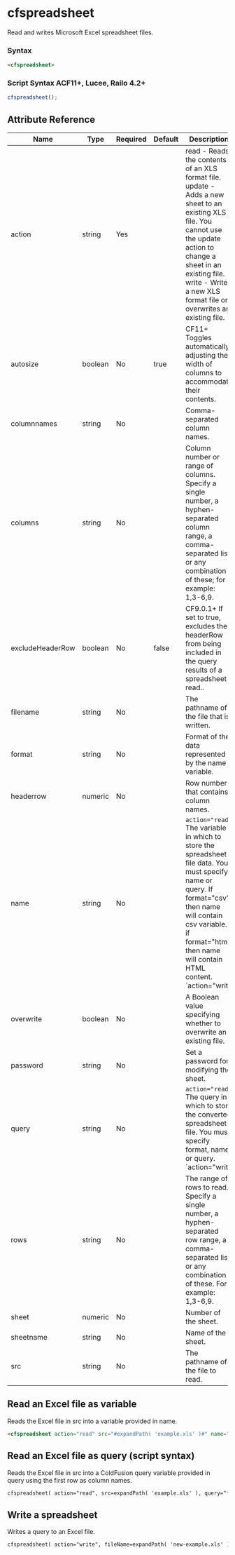 # cfspreadsheet

Read and writes Microsoft Excel spreadsheet files.

### Syntax

```html
<cfspreadsheet>
```

### Script Syntax ACF11+, Lucee, Railo 4.2+

```javascript
cfspreadsheet();
```

## Attribute Reference

| Name | Type | Required | Default | Description |
| --- | --- | --- | --- | --- |
| action | string | Yes |  | read - Reads the contents of an XLS format file.<br />update - Adds a new sheet to an existing XLS file. You cannot use the update action to change a sheet in an existing file.<br />write - Writes a new XLS format file or overwrites an existing file. |
| autosize | boolean | No | true | CF11+ Toggles automatically adjusting the width of columns to accommodate their contents. |
| columnnames | string | No |  | Comma-separated column names. |
| columns | string | No |  | Column number or range of columns. Specify a single number, a hyphen-separated column range, a comma-separated list, or any combination of these; for example: 1,3-6,9. |
| excludeHeaderRow | boolean | No | false | CF9.0.1+ If set to true, excludes the headerRow from being included in the query results of a spreadsheet read.. |
| filename | string | No |  | The pathname of the file that is written. |
| format | string | No |  | Format of the data represented by the name variable. |
| headerrow | numeric | No |  | Row number that contains column names. |
| name | string | No |  | `action="read"` The variable in which to store the spreadsheet file data. You must specify name or query. If format="csv" then name will contain csv variable.<br />if format="html" then name will contain HTML content.<br />`action="write|update"` A variable containing CSV-format data or an ColdFusion spreadsheet object containing the data to write. You must specify name or query. |
| overwrite | boolean | No |  | A Boolean value specifying whether to overwrite an existing file. |
| password | string | No |  | Set a password for modifying the sheet. |
| query | string | No |  | `action="read"` The query in which to store the converted spreadsheet file. You must specify format, name, or query.<br />`action="write|update"` A query variable containing the data to write. You must specify name or query. |
| rows | string | No |  | The range of rows to read. Specify a single number, a hyphen-separated row range, a comma-separated list, or any combination of these. For example: 1,3-6,9. |
| sheet | numeric | No |  | Number of the sheet. |
| sheetname | string | No |  | Name of the sheet. |
| src | string | No |  | The pathname of the file to read. |

## Read an Excel file as variable

Reads the Excel file in src into a variable provided in name.

```html
<cfspreadsheet action="read" src="#expandPath( 'example.xls' )#" name="foo" />
```

## Read an Excel file as query (script syntax)

Reads the Excel file in src into a ColdFusion query variable provided in query using the first row as column names.

```html
cfspreadsheet( action="read", src=expandPath( 'example.xls' ), query="foo", headerrow=1, excludeHeaderRow=true );
```

## Write a spreadsheet

Writes a query to an Excel file.

```html
cfspreadsheet( action="write", fileName=expandPath( 'new-example.xls' ), query="foo", overwrite=true );
```
